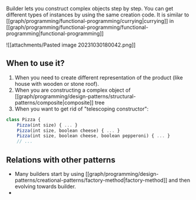 Builder lets you construct complex objects step by step. You can get different types of instances by using the same creation code. It is similar to [[graph/programming/functional-programming/currying|currying]] in [[graph/programming/functional-programming/functional-programming|functional-programming]]

![[attachments/Pasted image 20231030180042.png]]


## When to use it?
1. When you need to create different representation of the product (like house with wooden or stone roof).
2. When you are constructing a complex object of [[graph/programming/design-patterns/structural-patterns/composite|composite]] tree
3. When you want to get rid of "telescoping constructor":
``` js
class Pizza {
    Pizza(int size) { ... }
    Pizza(int size, boolean cheese) { ... }
    Pizza(int size, boolean cheese, boolean pepperoni) { ... }
    // ...
```

## Relations with other patterns
- Many builders start by using [[graph/programming/design-patterns/creational-patterns/factory-method|factory-method]] and then evolving towards builder.
- 